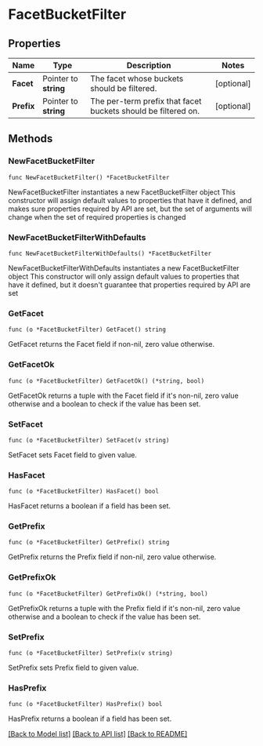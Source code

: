 # FacetBucketFilter

## Properties

Name | Type | Description | Notes
------------ | ------------- | ------------- | -------------
**Facet** | Pointer to **string** | The facet whose buckets should be filtered. | [optional] 
**Prefix** | Pointer to **string** | The per-term prefix that facet buckets should be filtered on. | [optional] 

## Methods

### NewFacetBucketFilter

`func NewFacetBucketFilter() *FacetBucketFilter`

NewFacetBucketFilter instantiates a new FacetBucketFilter object
This constructor will assign default values to properties that have it defined,
and makes sure properties required by API are set, but the set of arguments
will change when the set of required properties is changed

### NewFacetBucketFilterWithDefaults

`func NewFacetBucketFilterWithDefaults() *FacetBucketFilter`

NewFacetBucketFilterWithDefaults instantiates a new FacetBucketFilter object
This constructor will only assign default values to properties that have it defined,
but it doesn't guarantee that properties required by API are set

### GetFacet

`func (o *FacetBucketFilter) GetFacet() string`

GetFacet returns the Facet field if non-nil, zero value otherwise.

### GetFacetOk

`func (o *FacetBucketFilter) GetFacetOk() (*string, bool)`

GetFacetOk returns a tuple with the Facet field if it's non-nil, zero value otherwise
and a boolean to check if the value has been set.

### SetFacet

`func (o *FacetBucketFilter) SetFacet(v string)`

SetFacet sets Facet field to given value.

### HasFacet

`func (o *FacetBucketFilter) HasFacet() bool`

HasFacet returns a boolean if a field has been set.

### GetPrefix

`func (o *FacetBucketFilter) GetPrefix() string`

GetPrefix returns the Prefix field if non-nil, zero value otherwise.

### GetPrefixOk

`func (o *FacetBucketFilter) GetPrefixOk() (*string, bool)`

GetPrefixOk returns a tuple with the Prefix field if it's non-nil, zero value otherwise
and a boolean to check if the value has been set.

### SetPrefix

`func (o *FacetBucketFilter) SetPrefix(v string)`

SetPrefix sets Prefix field to given value.

### HasPrefix

`func (o *FacetBucketFilter) HasPrefix() bool`

HasPrefix returns a boolean if a field has been set.


[[Back to Model list]](../README.md#documentation-for-models) [[Back to API list]](../README.md#documentation-for-api-endpoints) [[Back to README]](../README.md)


